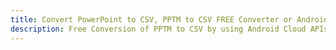 ---title: Convert PowerPoint to CSV, PPTM to CSV FREE Converter or Android SDKdescription: Free Conversion of PPTM to CSV by using Android Cloud APIs & SDKs. Also Create, Edit & Render Microsoft Word & OpenOffice documents in the Cloud.---